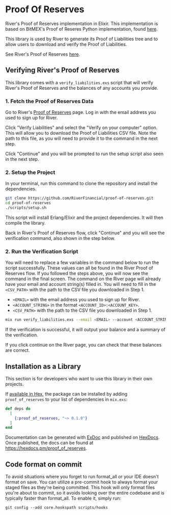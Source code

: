 # Proof Of Reserves

River's Proof of Reserves implementation in Elixir. This implementation is based on BitMEX's Proof of Reseres Python implementation, found [here](https://github.com/BitMEX/proof-of-reserves-liabilities).

This library is used by River to generate its Proof of Liabilities tree and to allow users to download and verify the Proof of Liabilities. 

See River's Proof of Reserves [here](https://river.com/reserves).

## Verifying River's Proof of Reserves 

This library comes with a `verify_liabilities.exs` script that will verify River's Proof of Reserves and the balances of any accounts you provide.

### 1. Fetch the Proof of Reserves Data

Go to River's [Proof of Reserves](https://river.com/reserves) page. Log in with the email address you used to sign up for River. 

Click "Verify Liabilities" and select the "Verify on your computer" option. This will allow you to download the Proof of Liabilities CSV file. Note the path to this file, as you will need to provide it to the command in the next step. 

Click "Continue" and you will be prompted to run the setup script also seen in the next step.

### 2. Setup the Project
In your terminal, run this command to clone the repository and install the dependencies.

```bash
git clone https://github.com/RiverFinancial/proof-of-reserves.git
cd proof-of-reserves
./scripts/setup.sh
```

This script will install Erlang/Elixir and the project dependencies. It will then compile the library. 

Back in River's Proof of Reserves flow, click "Continue" and you will see the verification command, also shown in the step below. 

### 2. Run the Verification Script

You will need to replace a few variables in the command below to run the script successfully. These values can all be found in the River Proof of Reserves flow. If you followed the steps above, you will now see the command in the final screen. The command on the River page will already have your email and account string(s) filled in. You will need to fill in the `<CSV_PATH>` with the path to the CSV file you downloaded in Step 1. 

- `<EMAIL>` with the email address you used to sign up for River.
- `<ACCOUNT_STRING>` in the format `<ACCOUNT_ID>:<ACCOUNT_KEY>`. 
- `<CSV_PATH>` with the path to the CSV file you downloaded in Step 1. 

```bash
mix run verify_liabilities.exs --email <EMAIL> --account <ACCOUNT_STRING> --file <CSV_PATH>
```

If the verification is successful, it will output your balance and a summary of the verification. 

If you click continue on the River page, you can check that these balances are correct. 

## Installation as a Library

This section is for developers who want to use this library in their own projects. 

If [available in Hex](https://hex.pm/docs/publish), the package can be installed
by adding `proof_of_reserves` to your list of dependencies in `mix.exs`:

```elixir
def deps do
  [
    {:proof_of_reserves, "~> 0.1.0"}
  ]
end
```

Documentation can be generated with [ExDoc](https://github.com/elixir-lang/ex_doc)
and published on [HexDocs](https://hexdocs.pm). Once published, the docs can
be found at <https://hexdocs.pm/proof_of_reserves>.

## Code format on commit

To avoid situations where you forget to run format_all or your IDE doesn't format on save. You can utilize a pre-commit hook to always format your staged files as they're being committed. This hook will only format files you're about to commit, so it avoids looking over the entire codebase and is typically faster than format_all. To enable it, simply run:

```
git config --add core.hookspath scripts/hooks
```